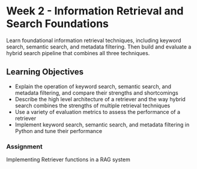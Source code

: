 # Week 2 - Information Retrieval and Search Foundations

Learn foundational information retrieval techniques, including keyword search, semantic search, and metadata filtering. Then build and evaluate a hybrid search pipeline that combines all three techniques.

## Learning Objectives

* Explain the operation of keyword search, semantic search, and metadata filtering, and compare their strengths and shortcomings
* Describe the high level architecture of a retriever and the way hybrid search combines the strengths of multiple retrieval techniques
* Use a variety of evaluation metrics to assess the performance of a retriever
* Implement keyword search, semantic search, and metadata filtering in Python and tune their performance

### Assignment

Implementing Retriever functions in a RAG system
